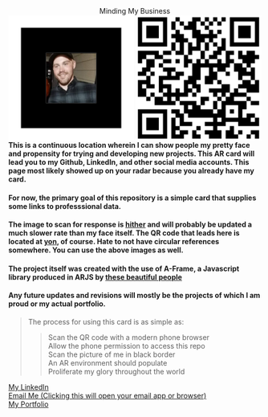 <div align="center"

# Minding My Business



<div class="images container">
<img src="./assets/me.png" style="float:left;width:250px;height:250px">
<img src="./assets/QRCode.png" style="float:right;width:250px;height:250px">
</div>

<div align="left">
<div align="left">

#### This is a continuous location wherein I can show people my pretty face and propensity for trying and developing new projects. This AR card will lead you to my Github, LinkedIn, and other social media accounts. This page most likely showed up on your radar because you already have my card.

#### For now, the primary goal of this repository is a simple card that supplies some links to professsional data.<br>

#### The image to scan for response is [hither](https://github.com/Christopher-Caswell/ProfessionalARCard/blob/main/assets/me.png) and will probably be updated a much slower rate than my face itself. The QR code that leads here is located at [yon](https://github.com/Christopher-Caswell/ProfessionalARCard/blob/main/assets/QRCode.png), of course. Hate to not have circular references somewhere. You can use the above images as well.

#### The project itself was created with the use of A-Frame, a Javascript library produced in ARJS by [these beautiful people](https://github.com/AR-js-org/AR.js)

#### Any future updates and revisions will mostly be the projects of which I am proud or my actual portfolio.

> The process for using this card is as simple as:
>> Scan the QR code with a modern phone browser<br>
>> Allow the phone permission to access this repo<br>
>> Scan the picture of me in black border<br>
>> An AR environment should populate<br>
>> Proliferate my glory throughout the world


[My LinkedIn](https://www.linkedin.com/in/deccaswell)
<br>
[Email Me (Clicking this will open your email app or browser)](mailto:christopher.caswell@rocketmail.com)<br>
[My Portfolio](https://github.com/thisdoesntexistyet)
